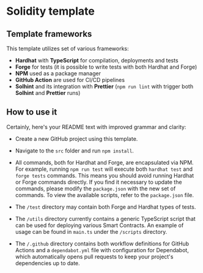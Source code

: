 # Solidity template

## Template frameworks

This template utilizes set of various frameworks:

- **Hardhat** with **TypeScript** for compilation, deployments and tests
- **Forge** for tests (it is possible to write tests with both Hardhat and Forge)
- **NPM** used as a package manager
- **GitHub Action** are used for CI/CD pipelines
- **Solhint** and its integration with **Prettier** (`npm run lint` with trigger both **Solhint** and **Prettier** runs)

## How to use it

Certainly, here's your README text with improved grammar and clarity:

- Create a new GitHub project using this template.
- Navigate to the `src` folder and run `npm install`.

- All commands, both for Hardhat and Forge, are encapsulated via NPM. For example, running `npm run test` will execute both `hardhat test` and `forge tests` commands. This means you should avoid running Hardhat or Forge commands directly. If you find it necessary to update the commands, please modify the `package.json` with the new set of commands. To view the available scripts, refer to the `package.json` file.

- The `/test` directory may contain both Forge and Hardhat types of tests.

- The `/utils` directory currently contains a generic TypeScript script that can be used for deploying various Smart Contracts. An example of usage can be found in `main.ts` under the `/scripts` directory.

- The `/.github` directory contains both workflow definitions for GitHub Actions and a `dependabot.yml` file with configuration for Dependabot, which automatically opens pull requests to keep your project's dependencies up to date.
